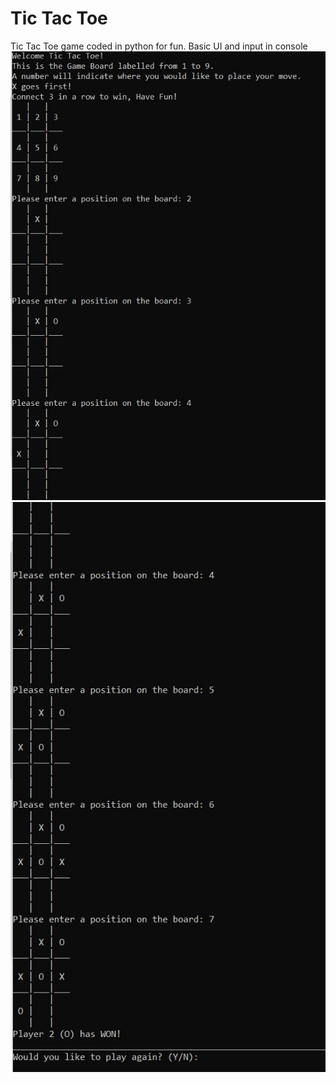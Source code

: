 # Tic Tac Toe
 Tic Tac Toe game coded in python for fun. Basic UI and input in console
![image](https://github.com/Stephenwang3801/Tic-Tac-Toe/blob/main/TTT1.JPG?raw=true)
![image](https://github.com/Stephenwang3801/Tic-Tac-Toe/blob/main/TTT2.JPG?raw=true)
